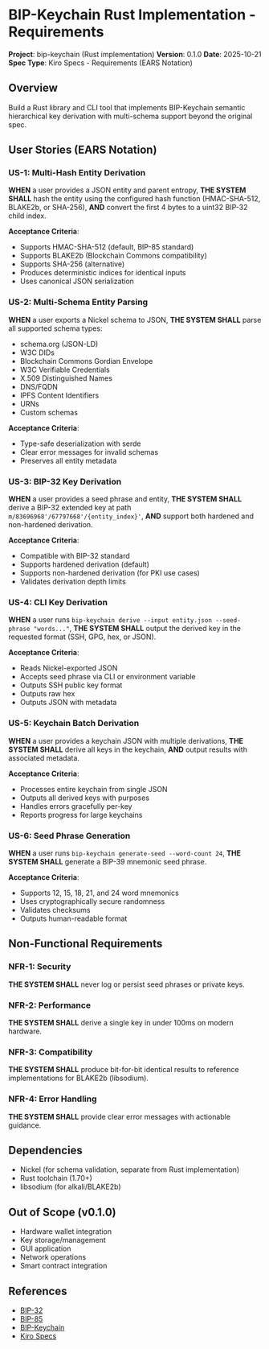 # BIP-Keychain Rust Implementation - Requirements

**Project**: bip-keychain (Rust implementation)
**Version**: 0.1.0
**Date**: 2025-10-21
**Spec Type**: Kiro Specs - Requirements (EARS Notation)

## Overview

Build a Rust library and CLI tool that implements BIP-Keychain semantic hierarchical key derivation with multi-schema support beyond the original spec.

## User Stories (EARS Notation)

### US-1: Multi-Hash Entity Derivation

**WHEN** a user provides a JSON entity and parent entropy,
**THE SYSTEM SHALL** hash the entity using the configured hash function (HMAC-SHA-512, BLAKE2b, or SHA-256),
**AND** convert the first 4 bytes to a uint32 BIP-32 child index.

**Acceptance Criteria**:
- Supports HMAC-SHA-512 (default, BIP-85 standard)
- Supports BLAKE2b (Blockchain Commons compatibility)
- Supports SHA-256 (alternative)
- Produces deterministic indices for identical inputs
- Uses canonical JSON serialization

### US-2: Multi-Schema Entity Parsing

**WHEN** a user exports a Nickel schema to JSON,
**THE SYSTEM SHALL** parse all supported schema types:
- schema.org (JSON-LD)
- W3C DIDs
- Blockchain Commons Gordian Envelope
- W3C Verifiable Credentials
- X.509 Distinguished Names
- DNS/FQDN
- IPFS Content Identifiers
- URNs
- Custom schemas

**Acceptance Criteria**:
- Type-safe deserialization with serde
- Clear error messages for invalid schemas
- Preserves all entity metadata

### US-3: BIP-32 Key Derivation

**WHEN** a user provides a seed phrase and entity,
**THE SYSTEM SHALL** derive a BIP-32 extended key at path `m/83696968'/67797668'/{entity_index}'`,
**AND** support both hardened and non-hardened derivation.

**Acceptance Criteria**:
- Compatible with BIP-32 standard
- Supports hardened derivation (default)
- Supports non-hardened derivation (for PKI use cases)
- Validates derivation depth limits

### US-4: CLI Key Derivation

**WHEN** a user runs `bip-keychain derive --input entity.json --seed-phrase "words..."`,
**THE SYSTEM SHALL** output the derived key in the requested format (SSH, GPG, hex, or JSON).

**Acceptance Criteria**:
- Reads Nickel-exported JSON
- Accepts seed phrase via CLI or environment variable
- Outputs SSH public key format
- Outputs raw hex
- Outputs JSON with metadata

### US-5: Keychain Batch Derivation

**WHEN** a user provides a keychain JSON with multiple derivations,
**THE SYSTEM SHALL** derive all keys in the keychain,
**AND** output results with associated metadata.

**Acceptance Criteria**:
- Processes entire keychain from single JSON
- Outputs all derived keys with purposes
- Handles errors gracefully per-key
- Reports progress for large keychains

### US-6: Seed Phrase Generation

**WHEN** a user runs `bip-keychain generate-seed --word-count 24`,
**THE SYSTEM SHALL** generate a BIP-39 mnemonic seed phrase.

**Acceptance Criteria**:
- Supports 12, 15, 18, 21, and 24 word mnemonics
- Uses cryptographically secure randomness
- Validates checksums
- Outputs human-readable format

## Non-Functional Requirements

### NFR-1: Security

**THE SYSTEM SHALL** never log or persist seed phrases or private keys.

### NFR-2: Performance

**THE SYSTEM SHALL** derive a single key in under 100ms on modern hardware.

### NFR-3: Compatibility

**THE SYSTEM SHALL** produce bit-for-bit identical results to reference implementations for BLAKE2b (libsodium).

### NFR-4: Error Handling

**THE SYSTEM SHALL** provide clear error messages with actionable guidance.

## Dependencies

- Nickel (for schema validation, separate from Rust implementation)
- Rust toolchain (1.70+)
- libsodium (for alkali/BLAKE2b)

## Out of Scope (v0.1.0)

- Hardware wallet integration
- Key storage/management
- GUI application
- Network operations
- Smart contract integration

## References

- [BIP-32](https://github.com/bitcoin/bips/blob/master/bip-0032.mediawiki)
- [BIP-85](https://bips.dev/85/)
- [BIP-Keychain](https://github.com/akarve/bip-keychain)
- [Kiro Specs](https://kiro.dev/docs/specs/)
